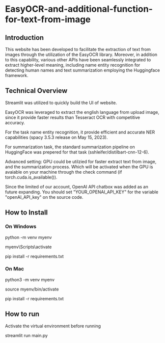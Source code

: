 # EasyOCR-and-additional-function-for-text-from-image
## Introduction
This website has been developed to facilitate the extraction of text from images through the utilization of the EasyOCR library. Moreover, in addition to this capability, various other APIs have been seamlessly integrated to extract higher-level meaning, including name entity recognition for detecting human names and text summarization employing the Huggingface framework.

## Technical Overview
Streamlit was utilized to quickly build the UI of website.

EasyOCR was leveraged to extract the english language from upload image, since it provide faster results than Tesseract OCR with competitive accuracy.

For the task name entity recognition, it provide efficient and accurate NER capabilities (spacy 3.5.3 release on May 15, 2023).

For summarization task, the standard summarization pipeline on HuggingFace was prepered for that task (sshleifer/distilbart-cnn-12-6).

Advanced setting: 
GPU could be utilzied for faster extract text from image, and the summarization process. Which will be activated when the GPU is avaiable on your machine through the check command (if torch.cuda.is_available()).

Since the limited of our account, OpenAI API chatbox was added as an future expanding. You should set "YOUR_OPENAI_API_KEY" for the variable "openAI_API_key" on the source code.

## How to Install
### On Windows
python -m venv myenv

myenv\Scripts\activate

pip install -r requirements.txt

### On Mac
python3 -m venv myenv

source myenv/bin/activate

pip install -r requirements.txt

## How to run
Activate the virtual environment before running

streamlit run main.py
